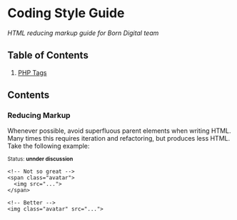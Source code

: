 # Coding Style Guide

*HTML reducing markup guide for Born Digital team*

## Table of Contents

  1. [PHP Tags](#php-tags)
  
## Contents

### Reducing Markup

Whenever possible, avoid superfluous parent elements when writing HTML. Many times this requires iteration and refactoring, but produces less HTML. Take the following example:

<sup>Status: **unnder discussion** </sup>

```
<!-- Not so great -->
<span class="avatar">
  <img src="...">
</span>

<!-- Better -->
<img class="avatar" src="...">
```
